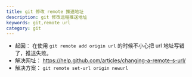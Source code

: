 ```yaml
---
title: git 修改 remote 推送地址
description: git 修改远程推送地址
keywords: git,remote url
category: git
---
```


- 起因： 在使用 `git remote add origin url` 的时候不小心把 url 地址写错了，推送失败。
- 解决网址： <https://help.github.com/articles/changing-a-remote-s-url/>
- 解决方案： `git remote set-url origin newurl`

